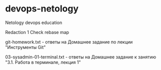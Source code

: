 # devops-netology
Netology devops education

Redaction 1
Check rebase map

git-homework.txt - ответы на Домашнее задание по лекции "Инструменты Git"

03-sysadmin-01-terminal.txt - ответы на Домашнее задание к занятию "3.1. Работа в терминале, лекция 1"
